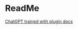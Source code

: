 # ReadMe

[ChatGPT trained with plugin docs](https://chat.openai.com/share/2dbb8b09-e219-4dd6-9ccf-2ffa60f8e55d)
